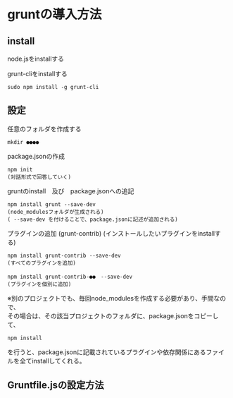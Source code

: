 # gruntの導入方法

## install

node.jsをinstallする

grunt-cliをinstallする

    sudo npm install -g grunt-cli


## 設定

任意のフォルダを作成する

    mkdir ●●●●

package.jsonの作成

    npm init
    (対話形式で回答していく)

gruntのinstall　及び　package.jsonへの追記

    npm install grunt --save-dev
    (node_modulesフォルダが生成される)
    ( --save-dev を付けることで、package.jsonに記述が追加される)


プラグインの追加 (grunt-contrib) 
(インストールしたいプラグインをinstallする)

    npm install grunt-contrib --save-dev
    (すべてのプラグインを追加)

    npm install grunt-contrib-●●　--save-dev
    (プラグインを個別に追加)

※別のプロジェクトでも、毎回node_modulesを作成する必要があり、手間なので、  
その場合は、その該当プロジェクトのフォルダに、package.jsonをコピーして、  

    npm install

を行うと、package.jsonに記載されているプラグインや依存関係にあるファイルを全てinstallしてくれる。


## Gruntfile.jsの設定方法

